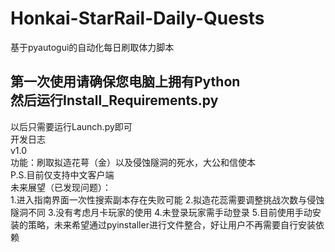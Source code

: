 # Honkai-StarRail-Daily-Quests  
基于pyautogui的自动化每日刷取体力脚本  

第一次使用请确保您电脑上拥有Python  
然后运行Install_Requirements.py  
-----------------------------------
以后只需要运行Launch.py即可  
开发日志  
v1.0  
功能：刷取拟造花萼（金）以及侵蚀隧洞的死水，大公和信使本  
P.S.目前仅支持中文客户端  
未来展望（已发现问题）：  
1.进入指南界面一次性搜索副本存在失败可能
2.拟造花蕊需要调整挑战次数与侵蚀隧洞不同
3.没有考虑月卡玩家的使用
4.未登录玩家需手动登录
5.目前使用手动安装的策略，未来希望通过pyinstaller进行文件整合，好让用户不再需要自行安装依赖
